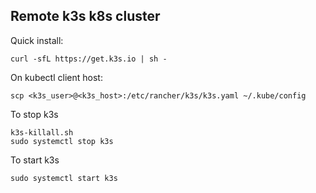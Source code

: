 ## Remote k3s k8s cluster

Quick install:
```shell
curl -sfL https://get.k3s.io | sh -
```

On kubectl client host:
```shell
scp <k3s_user>@<k3s_host>:/etc/rancher/k3s/k3s.yaml ~/.kube/config
```
To stop k3s
```shell
k3s-killall.sh
sudo systemctl stop k3s
```
To start k3s
```shell
sudo systemctl start k3s
```
